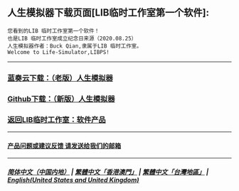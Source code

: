 ## 人生模拟器下载页面[LIB临时工作室第一个软件]:

 ```
您看到的LIB 临时工作室第一个软件！
也是LIB 临时工作室成立纪念日来源（2020.08.25）
人生模拟器作者：Buck Qian,隶属于LIB 临时工作室。
Welcome to Life-Simulator,LIBPS!
```
------------
### [蓝奏云下载：（老版）人生模拟器](https://mixiaozai.lanzoum.com/Life-Simulator)

### [Github下载：（新版）人生模拟器](Life_Simulator.exe)

### [返回LIB临时工作室：软件产品](https://libps.github.io/Software)
------------
#### [产品问题或建议反馈 请发送给我们的邮箱](mailto:LIB_Provisional_Studio@outlook.com)
------------
##### [简体中文（中国内地）](Life_Simulator) | [繁體中文「香港澳門」](hkmo/Life_Simulator) |  [繁體中文「台灣地區」](tw/Life_Simulator) | **[English(United States and United Kingdom)](en/Life_Simulator)**



